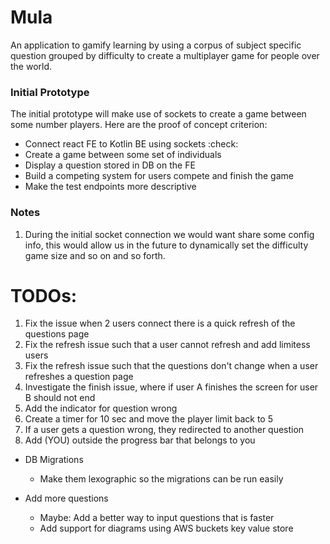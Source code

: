 # Mula

An application to gamify learning by using a corpus of subject specific question 
grouped by difficulty to create a multiplayer game for people over the world.


### Initial Prototype

The initial prototype will make use of sockets to create a game between some number
players. Here are the proof of concept criterion:

- Connect react FE to Kotlin BE using sockets :check:
- Create a game between some set of individuals
- Display a question stored in DB on the FE
- Build a competing system for users compete and finish the game
- Make the test endpoints more descriptive

### Notes

1. During the initial socket connection we would want share some config info, 
this would allow us in the future to dynamically set the difficulty game size
and so on and so forth.




# TODOs:

1. Fix the issue when 2 users connect there is a quick refresh of the questions page
2. Fix the refresh issue such that a user cannot refresh and add limitess users
3. Fix the refresh issue such that the questions don't change when a user refreshes a question page
4. Investigate the finish issue, where if user A finishes the screen for user B should not end
5. Add the indicator for question wrong
6. Create a timer for 10 sec and move the player limit back to 5 
7. If a user gets a question wrong, they redirected to another question
8. Add (YOU) outside the progress bar that belongs to you

- DB Migrations
  - Make them lexographic so the migrations can be run easily

- Add more questions
  - Maybe: Add a better way to input questions that is faster
  - Add support for diagrams using AWS buckets key value store
